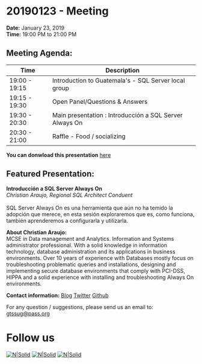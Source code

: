 # 20190123 - Meeting

**Date:** January 23, 2019\
**Time:** 19:00 PM to 21:00 PM 

## Meeting Agenda:
Time | Description
--- | ---
19:00 - 19:15 | Introduction to Guatemala's - SQL Server local group 
19:15 - 19:30 | Open Panel/Questions & Answers 
19:30 - 20:30 | Main presentation : Introducción a SQL Server Always On
20:30 - 21:00 | Raffle - Food / socializing 

**You can donwload this presentation** [here]

## Featured Presentation:
**Introducción a SQL Server Always On**\
_Christian Araujo, Regional SQL Architect Conduent_\
\
SQL Server Always On es una herramienta que aún no ha temido la adopción que merece, en esta sesión exploraremos que es, como funciona, también aprenderemos a configurarla y utilizarla.

**About Christian Araujo:**\
MCSE in Data management and Analytics. Information and Systems administrator professional. With a solid knowledge in information technology, database administration and its applications in business environments. Over 10 years of experience with Databases mostly focus on troubleshooting problematic queries and installations, designing and implementing secure database environments that comply with PCI-DSS, HIPPA and a solid experience with installing and troubleshooting Always On environments.

**Contact information:**
[Blog]
[Twitter]
[Github]

For any question / suggestions, please send us an email to:
gtssug@pass.org

# Follow us
[![N|Solid](http://dbamastery.com/wp-content/uploads/2018/08/if_browser_1055104.png)](http://gtssug.pass.org/) [![N|Solid](http://dbamastery.com/wp-content/uploads/2018/08/if_twitter_circle_color_107170.png)](https://twitter.com/gtssug) [![N|Solid](http://dbamastery.com/wp-content/uploads/2018/08/if_github_circle_black_107161.png)](https://github.com/GTSSUG)

[Blog]: <https://dbstuffmatters.blogspot.com/>
[Twitter]: <https://twitter.com/CarlosLopezSQL>
[Github]: <https://github.com/Muppity>
[here]: <https://git.io/fhgg3>
